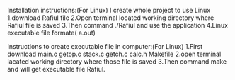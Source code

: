 Installation instructions:(For Linux)
I create whole project to use Linux
1.download Rafiul file
2.Open terminal located working directory where Rafiul file is saved
3.Then command ./Rafiul and use the application
4.Linux executable file formate( a.out)


Instructions to create executable file in computer:(For Linux)
1.First download main.c getop.c stack.c getch.c calc.h Makefile
2.open terminal lacated working directory where those file is saved
3.Then command make and will get executable file Rafiul.

 
